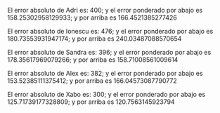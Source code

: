 El error absoluto de Adri es: 400; y el error ponderado por abajo es 158.25302958129933; y por arriba es 166.4521385277426 

El error absoluto de Ionescu es: 476; y el error ponderado por abajo es 180.73553931947174; y por arriba es 240.03487088570654 

El error absoluto de Sandra es: 396; y el error ponderado por abajo es 178.35617969079266; y por arriba es 158.71008561009614 

El error absoluto de Alex es: 382; y el error ponderado por abajo es 153.52385111375412; y por arriba es 166.04573087790772 

El error absoluto de Xabo es: 300; y el error ponderado por abajo es 125.71739177328809; y por arriba es 120.7563145923794 

